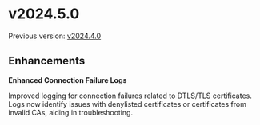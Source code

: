 # v2024.5.0

Previous version: [v2024.4.0](v2024.4.0.md)

## Enhancements

**Enhanced Connection Failure Logs**   
   
Improved logging for connection failures related to DTLS/TLS certificates. Logs now identify issues with denylisted certificates or certificates from invalid CAs, aiding in troubleshooting.